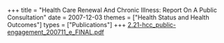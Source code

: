 +++
title = "Health Care Renewal And Chronic Illness: Report On A Public Consultation"
date = 2007-12-03
themes = ["Health Status and Health Outcomes"]
types = ["Publications"]
+++
[2.21-hcc_public-engagement_200711_e_FINAL.pdf](/files/2.21-hcc_public-engagement_200711_e_FINAL.pdf)
